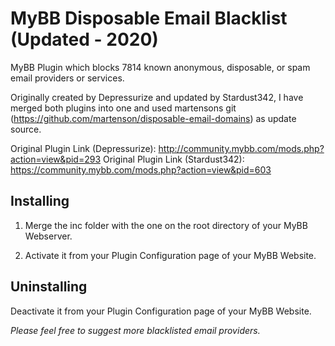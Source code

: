 # MyBB Disposable Email Blacklist (Updated - 2020)
MyBB Plugin which blocks 7814 known anonymous, disposable, or spam email providers or services.

Originally created by Depressurize and updated by Stardust342, I have merged both plugins into one and used martensons git (https://github.com/martenson/disposable-email-domains) as update source.

Original Plugin Link (Depressurize): http://community.mybb.com/mods.php?action=view&pid=293
Original Plugin Link (Stardust342): https://community.mybb.com/mods.php?action=view&pid=603

<h2>Installing</h2> 

1) Merge the inc folder with the one on the root directory of your MyBB Webserver.

2) Activate it from your Plugin Configuration page of your MyBB Website.

<h2>Uninstalling</h2>

Deactivate it from your Plugin Configuration page of your MyBB Website.

<em>Please feel free to suggest more blacklisted email providers.</em>

